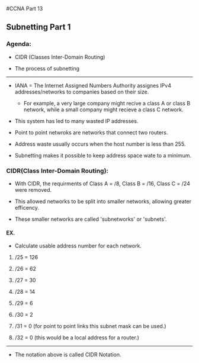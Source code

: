 #CCNA Part 13

## Subnetting Part 1

### Agenda:

* CIDR (Classes Inter-Domain Routing)

* The process of subnetting

---

* IANA = The Internet Assigned Numbers Authority assignes IPv4 addresses/networks to companies based on their size.
    
    * For example, a very large company might recive a class A or class B network, while a small company might recieve a class C network.

* This system has led to many wasted IP addresses.

* Point to point netwroks are networks that connect two routers.

* Address waste usually occurs when the host number is less than 255.

* Subnetting makes it possible to keep address space wate to a minimum.

### CIDR(Class Inter-Domain Routing):

* With CIDR, the requirments of Class A = /8, Class B = /16, Class C = /24 were removed.

* This allowed networks to be split into smaller networks, allowing greater efficency.

* These smaller networks are called 'subnetworks' or 'subnets'.

#### EX.

* Calculate usable address number for each network.

1) /25 = 126

2) /26 = 62

3) /27 = 30

4) /28 = 14

5) /29 = 6

6) /30 = 2

7) /31 = 0 (for point to point links this subnet mask can be used.)

8) /32 = 0 (this would be a local address for a router.)

--- 

* The notation above is called CIDR Notation.




